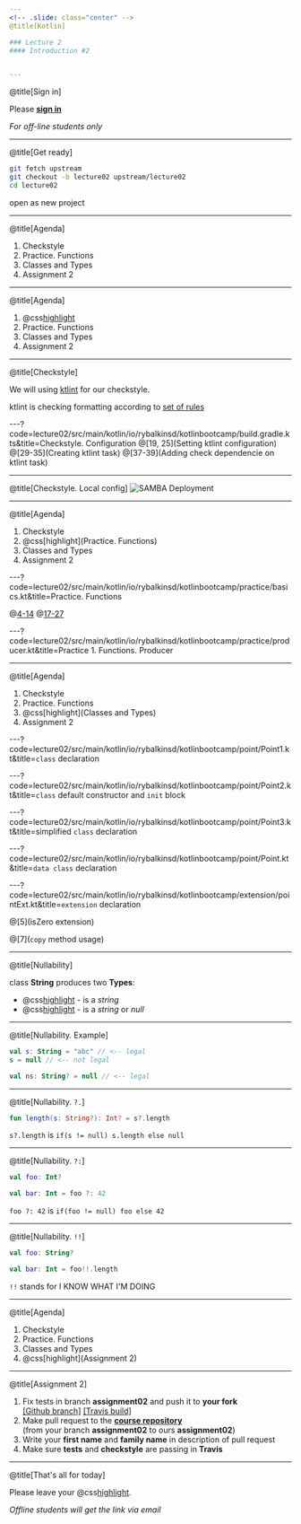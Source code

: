 ```yaml
---
<!-- .slide: class="center" -->
@title[Kotlin]

### Lecture 2
#### Introduction #2


---
```

@title[Sign in]
<!-- .slide: class="center" -->

Please [**sign in**](https://sphere.mail.ru/)
 
*For off-line students only*


---
@title[Get ready]
<!-- .slide: class="center" -->
```bash
git fetch upstream
git checkout -b lecture02 upstream/lecture02
cd lecture02
```

open as new project


---
@title[Agenda]
1. Checkstyle
1. Practice. Functions
1. Classes and Types
1. Assignment 2


---
@title[Agenda]
1. @css[highlight](Checkstyle)
1. Practice. Functions
1. Classes and Types
1. Assignment 2


---
@title[Checkstyle]
<!-- .slide: class="center" -->
We will using [ktlint](https://ktlint.github.io/) for our checkstyle.

ktlint is checking formatting according to [set of rules](https://ktlint.github.io/#rules)


---?code=lecture02/src/main/kotlin/io/rybalkinsd/kotlinbootcamp/build.gradle.kts&title=Checkstyle. Configuration
@[19, 25](Setting ktlint configuration)
@[29-35](Creating ktlint task)
@[37-39](Adding check dependencie on ktlint task)


---
@title[Checkstyle. Local config]
![SAMBA Deployment](lecture02/slides/assets/images/ktlint_config.jpg)


---
@title[Agenda]
1. Checkstyle
1. @css[highlight](Practice. Functions)
1. Classes and Types
1. Assignment 2


---?code=lecture02/src/main/kotlin/io/rybalkinsd/kotlinbootcamp/practice/basics.kt&title=Practice. Functions
<!-- .slide: class="center" -->

@[4-14](min)
@[17-27](concat)


---?code=lecture02/src/main/kotlin/io/rybalkinsd/kotlinbootcamp/practice/producer.kt&title=Practice 1. Functions. Producer
<!-- .slide: class="center" -->


---
@title[Agenda]
1. Checkstyle
1. Practice. Functions
1. @css[highlight](Classes and Types)
1. Assignment 2


---?code=lecture02/src/main/kotlin/io/rybalkinsd/kotlinbootcamp/point/Point1.kt&title=`class` declaration
<!-- .slide: class="center" -->


---?code=lecture02/src/main/kotlin/io/rybalkinsd/kotlinbootcamp/point/Point2.kt&title=`class` default constructor and `init` block
<!-- .slide: class="center" -->


---?code=lecture02/src/main/kotlin/io/rybalkinsd/kotlinbootcamp/point/Point3.kt&title=simplified `class` declaration
<!-- .slide: class="center" -->


---?code=lecture02/src/main/kotlin/io/rybalkinsd/kotlinbootcamp/point/Point.kt&title=`data class` declaration
<!-- .slide: class="center" -->


---?code=lecture02/src/main/kotlin/io/rybalkinsd/kotlinbootcamp/extension/pointExt.kt&title=`extension` declaration
<!-- .slide: class="center" -->

@[5](isZero extension)

@[7](`copy` method usage)


---
@title[Nullability]

class **String** produces two **Types**:
- @css[highlight](String) - is a *string*
- @css[highlight](String?) - is a *string* or *null*


---
@title[Nullability. Example]
<!-- .slide: class="center" -->

```kotlin
val s: String = "abc" // <-- legal
s = null // <-- not legal

val ns: String? = null // <-- legal
```

---
@title[Nullability. `?.`]

```kotlin
fun length(s: String?): Int? = s?.length
```

`s?.length` is 
`if(s != null) s.length else null`


---
@title[Nullability. `?:`]

```kotlin
val foo: Int?

val bar: Int = foo ?: 42
```

`foo ?: 42` is 
`if(foo != null) foo else 42`


---
@title[Nullability. `!!`]

```kotlin
val foo: String?

val bar: Int = foo!!.length
```

`!!` stands for I KNOW WHAT I'M DOING


---
@title[Agenda]
1. Checkstyle
1. Practice. Functions
1. Classes and Types
1. @css[highlight](Assignment 2)


---
@title[Assignment 2]
1. Fix tests in branch **assignment02** and push it to **your fork**  
[[Github branch]](https://github.com/rybalkinsd/kotlin-boot-camp/tree/assignment02)
[[Travis build]](https://travis-ci.org/rybalkinsd/kotlin-boot-camp/builds/204177834)
2. Make pull request to the [**course repository**](https://github.com/rybalkinsd/kotlin-boot-camp)  
(from your branch **assignment02** to ours **assignment02**)
3. Write your **first name** and **family name** in description of pull request
4. Make sure **tests** and **checkstyle** are passing in **Travis**  


---
@title[That's all for today]

Please leave your @css[highlight](feedback).
 
*Offline students will get the link via email*
